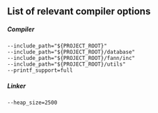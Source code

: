 ## List of relevant compiler options

##### Compiler
```
--include_path="${PROJECT_ROOT}"
--include_path="${PROJECT_ROOT}/database"
--include_path="${PROJECT_ROOT}/fann/inc"
--include_path="${PROJECT_ROOT}/utils"
--printf_support=full 
```

##### Linker
```
--heap_size=2500
```
